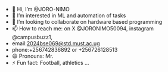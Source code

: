 - 👋 Hi, I’m @JORO-NIMO
- 👀 I’m interested in ML and automation of tasks 
- 💞️ I’m looking to collaborate on hardware based programming 
- 📫 How to reach me: on X @JORONIMO50094, instagram @campusbuzz1,
- email:2024bse069@std.must.ac.ug
- phone:+256742836892 or +256726128513
- 😄 Pronouns: Mr.
- ⚡ Fun fact: Football, athletics ...
